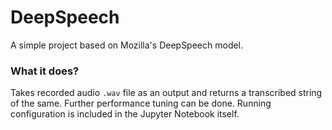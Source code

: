 # DeepSpeech

A simple project based on Mozilla's DeepSpeech model.



### What it does?

Takes recorded audio `.wav` file as an output and returns a transcribed string of the same. Further performance tuning can be done. Running configuration is included in the Jupyter Notebook itself.
